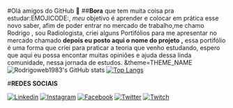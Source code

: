 #Olá amigos do GitHub 👋
##**Bora** que tem muita coisa pra estudar:EMOJICODE:,
_meu_ objetivo é aprender e colocar em prática esse novo saber, afim de poder entrar no mercado 
de trabalho,me chamo Rodrigo , sou Radiologista, criei alguns Portifólios para me apresentar no mercado chamado **depois eu posto aqui o nome do projeto ,** essa portifólio  é uma forma que criei para praticar a teoria que venho estudando, espero que aqui eu possa encontar muitas opiniões e ajuda dessa linda comunidade, nessa jornada de estudos.
&theme=THEME_NAME![Rodrigoweb1983's GitHub stats](https://github-readme-stats.vercel.app/api?username=Rodrigoweb1983&show_icons=true&theme=tokyonight)
[![Top Langs](https://github-readme-stats.vercel.app/api/top-langs/?username=Rodrigoweb1983)](https://github.com/Rodrigoweb1983/github-readme-stats)
  
  #**REDES SOCIAIS**
  
  [![Linkedin](https://img.shields.io/badge/LinkedIn-0077B5?style=for-the-badge&logo=linkedin&logoColor=white)](https://www.linkedin.com/in/rodrigo-rosa-mar%C3%A7al-145916197/)
    [![Instagram](https://img.shields.io/badge/Instagram-E4405F?style=for-the-badge&logo=instagram&logoColor=white)](https://www.instagram.com/minhaapostiladigital01/)
  [![Facebook](https://img.shields.io/badge/Facebook-1877F2?style=for-the-badge&logo=facebook&logoColor=white)](https://www.facebook.com/minhaapostiladigital01/)
  [![Twitter](https://img.shields.io/badge/Twitter-1DA1F2?style=for-the-badge&logo=twitter&logoColor=white)](https://twitter.com/RodrigoRosaMar6)
 [![Twitch](https://img.shields.io/badge/Twitch-9146FF?style=for-the-badge&logo=twitch&logoColor=white)](https://www.twitch.tv/settings/profile)



